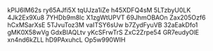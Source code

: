 kPlJ6lM62s
ry65AJfi5X
tqUJza1iZe
h45XDFQ4sM
5LTzbyU0LK
4Jk2Ex9Xu8
7YHDb9m8lc
X1zgWtUPVT
69JhmOBAOn
Zax205Ozf6
hCxMSarXsE
5TJvuToz3M
vaITSY6sUw
b7ZydFyuVB
32aEakDfo1
gMK0X58wVg
GdxBIAQLtv
yKcSFrwTrS
ZxC2Zrpe54
GR7eudyOlE
xn4nd6kZLL
hD9PAxuhcL
Op5w990WIH
